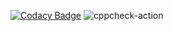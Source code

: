 [![Codacy Badge](https://app.codacy.com/project/badge/Grade/b767ce8ae3464932864874c3377ba59f)](https://www.codacy.com/gh/99002639/Mini-project/dashboard?utm_source=github.com&amp;utm_medium=referral&amp;utm_content=99002639/Mini-project&amp;utm_campaign=Badge_Grade)
![cppcheck-action](https://github.com/99002639/Mini-project/workflows/cppcheck-action/badge.svg)
